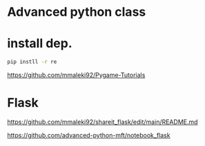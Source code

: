 # Advanced python class

# install dep.

```bash
pip instll -r re
```

https://github.com/mmaleki92/Pygame-Tutorials

# Flask
https://github.com/mmaleki92/shareit_flask/edit/main/README.md




https://github.com/advanced-python-mft/notebook_flask
